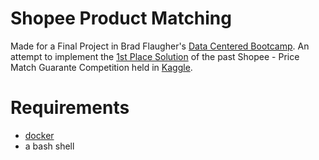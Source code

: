 # Shopee Product Matching

Made for a Final Project in Brad Flaugher's  [Data Centered Bootcamp](https://bradflaugher.com/bootcamp.html). An attempt to implement the [1st Place Solution](https://www.kaggle.com/competitions/shopee-product-matching/discussion/238136) of the past Shopee - Price Match Guarante Competition held in [Kaggle](https://www.kaggle.com/competitions/shopee-product-matching/overview).

# Requirements

* [docker](https://www.docker.com/)
* a bash shell

